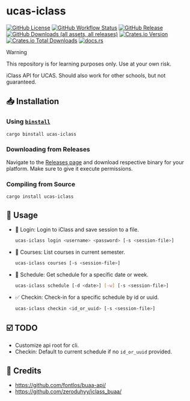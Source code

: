# ucas-iclass

[![GitHub License](https://img.shields.io/github/license/PRO-2684/ucas-iclass?logo=opensourceinitiative)](https://github.com/PRO-2684/ucas-iclass/blob/main/LICENSE)
[![GitHub Workflow Status](https://img.shields.io/github/actions/workflow/status/PRO-2684/ucas-iclass/release.yml?logo=githubactions)](https://github.com/PRO-2684/ucas-iclass/blob/main/.github/workflows/release.yml)
[![GitHub Release](https://img.shields.io/github/v/release/PRO-2684/ucas-iclass?logo=githubactions)](https://github.com/PRO-2684/ucas-iclass/releases)
[![GitHub Downloads (all assets, all releases)](https://img.shields.io/github/downloads/PRO-2684/ucas-iclass/total?logo=github)](https://github.com/PRO-2684/ucas-iclass/releases)
[![Crates.io Version](https://img.shields.io/crates/v/ucas-iclass?logo=rust)](https://crates.io/crates/ucas-iclass)
[![Crates.io Total Downloads](https://img.shields.io/crates/d/ucas-iclass?logo=rust)](https://crates.io/crates/ucas-iclass)
[![docs.rs](https://img.shields.io/docsrs/ucas-iclass?logo=rust)](https://docs.rs/ucas-iclass)

> [!WARNING]
> This repository is for learning purposes only. Use at your own risk.

iClass API for UCAS. Should also work for other schools, but not guaranteed.

## 📥 Installation

### Using [`binstall`](https://github.com/cargo-bins/cargo-binstall)

```shell
cargo binstall ucas-iclass
```

### Downloading from Releases

Navigate to the [Releases page](https://github.com/PRO-2684/ucas-iclass/releases) and download respective binary for your platform. Make sure to give it execute permissions.

### Compiling from Source

```shell
cargo install ucas-iclass
```

## 📖 Usage

- 🔑 Login: Login to iClass and save session to a file.

    ```bash
    ucas-iclass login <username> <password> [-s <session-file>]
    ```

- 📖 Courses: List courses in current semester.

    ```bash
    ucas-iclass courses [-s <session-file>]
    ```

- 📃 Schedule: Get schedule for a specific date or week.

    ```bash
    ucas-iclass schedule [-d <date>] [-w] [-s <session-file>]
    ```

- ✅ Checkin: Check-in for a specific schedule by id or uuid.

    ```bash
    ucas-iclass checkin <id_or_uuid> [-s <session-file>]
    ```

## ☑️ TODO

- Customize api root for cli.
- Checkin: Default to current schedule if no `id_or_uuid` provided.

## 🎉 Credits

- https://github.com/fontlos/buaa-api/
- https://github.com/zeroduhyy/iclass_buaa/
